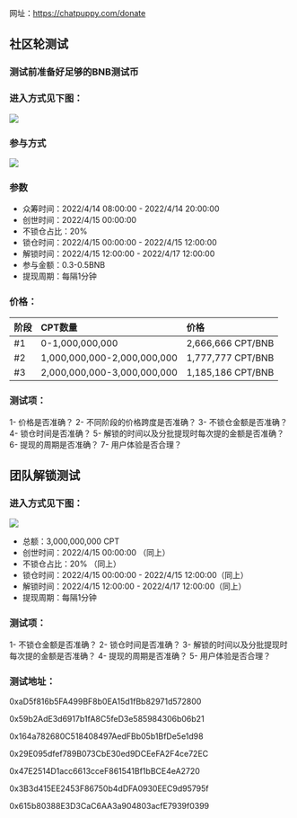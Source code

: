 网址：https://chatpuppy.com/donate

## 社区轮测试
### 测试前准备好足够的BNB测试币

### 进入方式见下图：
![](https://tva1.sinaimg.cn/large/e6c9d24egy1h18jd1d5itj20xc0gwwf1.jpg)

### 参与方式
![](https://tva1.sinaimg.cn/large/e6c9d24egy1h18jdww4bkj21fq0dcaam.jpg)

### 参数
* 众筹时间：2022/4/14 08:00:00 - 2022/4/14 20:00:00
* 创世时间：2022/4/15 00:00:00
* 不锁仓占比：20%
* 锁仓时间：2022/4/15 00:00:00 - 2022/4/15 12:00:00
* 解锁时间：2022/4/15 12:00:00 - 2022/4/17 12:00:00
* 参与金额：0.3-0.5BNB
* 提现周期：每隔1分钟

### 价格：
|阶段|CPT数量|价格|
|:-|:-|:-|
|#1|0-1,000,000,000|2,666,666 CPT/BNB|
|#2|1,000,000,000-2,000,000,000|1,777,777 CPT/BNB|
|#3|2,000,000,000-3,000,000,000|1,185,186 CPT/BNB|

### 测试项：
1- 价格是否准确？
2- 不同阶段的价格跨度是否准确？
3- 不锁仓金额是否准确？
4- 锁仓时间是否准确？
5- 解锁的时间以及分批提现时每次提的金额是否准确？
6- 提现的周期是否准确？
7- 用户体验是否合理？


## 团队解锁测试
### 进入方式见下图：
![](https://tva1.sinaimg.cn/large/e6c9d24egy1h18jfd6hzyj20us0eidga.jpg)

* 总额：3,000,000,000 CPT
* 创世时间：2022/4/15 00:00:00 （同上）
* 不锁仓占比：20% （同上）
* 锁仓时间：2022/4/15 00:00:00 - 2022/4/15 12:00:00（同上）
* 解锁时间：2022/4/15 12:00:00 - 2022/4/17 12:00:00（同上）
* 提现周期：每隔1分钟

### 测试项：
1- 不锁仓金额是否准确？
2- 锁仓时间是否准确？
3- 解锁的时间以及分批提现时每次提的金额是否准确？
4- 提现的周期是否准确？
5- 用户体验是否合理？

### 测试地址：
0xaD5f816b5FA499BF8b0EA15d1fBb82971d572800

0x59b2AdE3d6917b1fA8C5feD3e585984306b06b21

0x164a782680C518408497AedFBb05b1BfDe5e1d98

0x29E095dfef789B073CbE30ed9DCEeFA2F4ce72EC

0x47E2514D1acc6613cceF861541Bf1bBCE4eA2720

0x3B3d415EE2453F86750b4dDFA0930EEC9d95795f

0x615b80388E3D3CaC6AA3a904803acfE7939f0399
